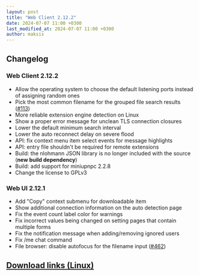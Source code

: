 ```yaml
---
layout: post
title: "Web Client 2.12.2"
date: 2024-07-07 11:00 +0300
last_modified_at: 2024-07-07 11:00 +0300
author: maksis
---
```


<!--more-->

## Changelog

### Web Client 2.12.2

- Allow the operating system to choose the default listening ports instead of assigning random ones
- Pick the most common filename for the grouped file search results ([#113](https://github.com/airdcpp/airdcpp-windows/issues/113))
- More reliable extension engine detection on Linux
- Show a proper error message for unclean TLS connection closures
- Lower the default minimum search interval
- Lower the auto reconnect delay on severe flood
- API: fix context menu item select events for message highlights
- API: entry file shouldn't be required for remote extensions
- Build: the nlohmann JSON library is no longer included with the source (**new build dependency**)
- Build: add support for miniupnpc 2.2.8
- Change the license to GPLv3

### Web UI 2.12.1

- Add "Copy" context submenu for downloadable item
- Show additional connection information on the auto detection page
- Fix the event count label color for warnings
- Fix incorrect values being changed on setting pages that contain multiple forms
- Fix the notification message when adding/removing ignored users
- Fix /me chat command
- File browser: disable autofocus for the filename input ([#462](https://github.com/airdcpp-web/airdcpp-webclient/issues/462))

## [Download links (Linux)](/docs/installation/linux-binaries.html)
